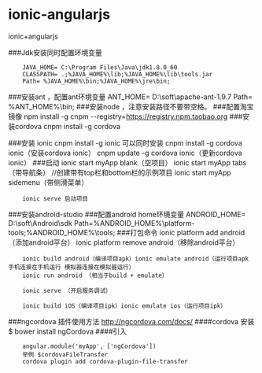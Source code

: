 # ionic-angularjs
ionic+angularjs

###Jdk安装同时配置环境变量

        JAVA_HOME= C:\Program Files\Java\jdk1.8.0_60
        CLASSPATH= .;%JAVA_HOME%\lib;%JAVA_HOME%\lib\tools.jar
        Path= %JAVA_HOME%\bin;%JAVA_HOME%\jre\bin;
###安装ant ，配置ant环境变量
        ANT_HOME= D:\soft\apache-ant-1.9.7
        Path= %ANT_HOME%\bin;
###安装node ，注意安装路径不要带空格。
###配置淘宝镜像
        npm install -g cnpm --registry=https://registry.npm.taobao.org
###安装cordova
        cnpm install -g cordova
   
###安装 ionic
        cnpm install -g ionic
        可以同时安装
        cnpm install -g cordova ionic（安装cordova ionic） 
        cnpm update -g cordova ionic（更新cordova ionic） 
###启动 
        ionic start myApp blank（空项目） 
        ionic start myApp tabs（带导航条） //创建带有top栏和bottom栏的示例项目
        ionic start myApp sidemenu（带侧滑菜单）

        ionic serve 启动项目
###安装android-studio 
###配置android home环境变量
        ANDROID_HOME= D:\soft\Android\sdk
        Path=%ANDROID_HOME%\platform-tools;%ANDROID_HOME%\tools;
###打包命令
        ionic platform add android（添加android平台） 
        ionic platform remove android（移除android平台） 

        ionic build android（编译项目apk）ionic emulate android（运行项目apk 手机连接在手机运行 模拟器连接在模拟器运行） 
        ionic run android （相当于build + emulate） 

        ionic serve （开启服务调试） 

        ionic build iOS（编译项目ipk）ionic emulate ios（运行项目ipk） 

###ngcordova 插件使用方法
        <http://ngcordova.com/docs/>
####cordova 安装
        $ bower install ngCordova
####引入
        <script src="lib/ngCordova/dist/ng-cordova.js"></script>
        <script src="cordova.js"></script>

        angular.module('myApp', ['ngCordova'])
        举例 $cordovaFileTransfer
        cordova plugin add cordova-plugin-file-transfer